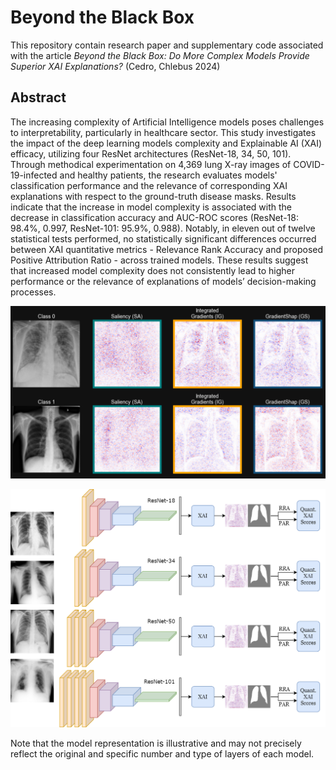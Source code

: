 # Beyond the Black Box
This repository contain research paper and supplementary code associated with the article *Beyond the Black Box: Do More Complex Models Provide Superior XAI Explanations?* (Cedro, Chlebus 2024)

## Abstract
The increasing complexity of Artificial Intelligence models poses challenges to interpretability, particularly in healthcare sector. This study investigates the impact of the deep learning models complexity and Explainable AI (XAI) efficacy, utilizing four ResNet architectures (ResNet-18, 34, 50, 101). Through methodical experimentation on 4,369 lung X-ray images of COVID-19-infected and healthy patients, the research evaluates models' classification performance and the relevance of corresponding XAI explanations with respect to the ground-truth disease masks. Results indicate that the increase in model complexity is associated with the decrease in classification accuracy and AUC-ROC scores (ResNet-18: 98.4\%, 0.997, ResNet-101: 95.9\%, 0.988). Notably, in eleven out of twelve statistical tests performed, no statistically significant differences occurred between XAI quantitative metrics - Relevance Rank Accuracy and proposed Positive Attribution Ratio - across trained models. These results suggest that increased model complexity does not consistently lead to higher performance or the relevance of explanations of models’ decision-making processes.

![grads](https://github.com/mateuszcedro/Beyond-the-Black-Box/blob/main/notebook/imgs/grads.png)

![grads](https://github.com/mateuszcedro/Beyond-the-Black-Box/blob/main/notebook/imgs/workflow_schema.png)

Note that the model representation is illustrative and may not precisely reflect the original and specific number and type of layers of each model.
